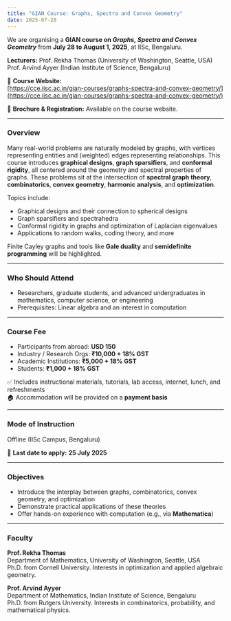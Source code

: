 ```yaml
---
title: "GIAN Course: Graphs, Spectra and Convex Geometry"
date: 2025-07-28
---
```


We are organising a **GIAN course on *Graphs, Spectra and Convex Geometry*** from **July 28 to August 1, 2025**, at IISc, Bengaluru.

**Lecturers:** 	Prof. Rekha Thomas (University of Washington, Seattle, USA)
		Prof. Arvind Ayyer (Indian Institute of Science, Bengaluru)	

🔗 **Course Website:**  
[https://cce.iisc.ac.in/gian-courses/graphs-spectra-and-convex-geometry/](https://cce.iisc.ac.in/gian-courses/graphs-spectra-and-convex-geometry/)

📄 **Brochure & Registration:** Available on the course website.

---

### Overview

Many real-world problems are naturally modeled by graphs, with vertices representing entities and (weighted) edges representing relationships. This course introduces **graphical designs**, **graph sparsifiers**, and **conformal rigidity**, all centered around the geometry and spectral properties of graphs. These problems sit at the intersection of **spectral graph theory**, **combinatorics**, **convex geometry**, **harmonic analysis**, and **optimization**.

Topics include:
- Graphical designs and their connection to spherical designs
- Graph sparsifiers and spectrahedra
- Conformal rigidity in graphs and optimization of Laplacian eigenvalues
- Applications to random walks, coding theory, and more

Finite Cayley graphs and tools like **Gale duality** and **semidefinite programming** will be highlighted.

---

### Who Should Attend

- Researchers, graduate students, and advanced undergraduates in mathematics, computer science, or engineering  
- Prerequisites: Linear algebra and an interest in computation

---

### Course Fee

- Participants from abroad: **USD 150**  
- Industry / Research Orgs: **₹10,000 + 18% GST**  
- Academic Institutions: **₹5,000 + 18% GST**  
- Students: **₹1,000 + 18% GST**

✅ Includes instructional materials, tutorials, lab access, internet, lunch, and refreshments  
🏠 Accommodation will be provided on a **payment basis**

---

### Mode of Instruction

Offline (IISc Campus, Bengaluru)

📅 **Last date to apply:** **25 July 2025**

---

### Objectives

- Introduce the interplay between graphs, combinatorics, convex geometry, and optimization  
- Demonstrate practical applications of these theories  
- Offer hands-on experience with computation (e.g., via **Mathematica**)

---

### Faculty

**Prof. Rekha Thomas**  
Department of Mathematics, University of Washington, Seattle, USA  
Ph.D. from Cornell University. Interests in optimization and applied algebraic geometry.

**Prof. Arvind Ayyer**  
Department of Mathematics, Indian Institute of Science, Bengaluru  
Ph.D. from Rutgers University. Interests in combinatorics, probability, and mathematical physics.
